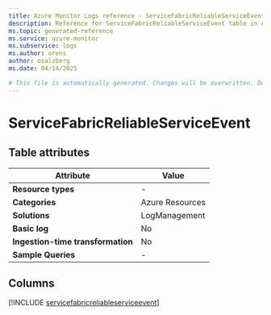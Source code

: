 ```yaml
---
title: Azure Monitor Logs reference - ServiceFabricReliableServiceEvent
description: Reference for ServiceFabricReliableServiceEvent table in Azure Monitor Logs.
ms.topic: generated-reference
ms.service: azure-monitor
ms.subservice: logs
ms.author: orens
author: osalzberg
ms.date: 04/14/2025

# This file is automatically generated. Changes will be overwritten. Do not change this file directly.
---
```


# ServiceFabricReliableServiceEvent




## Table attributes

|Attribute|Value|
|---|---|
|**Resource types**|-|
|**Categories**|Azure Resources|
|**Solutions**| LogManagement|
|**Basic log**|No|
|**Ingestion-time transformation**|No|
|**Sample Queries**|-|



## Columns
  
[!INCLUDE [servicefabricreliableserviceevent](~/reusable-content/ce-skilling/azure/includes/azure-monitor/reference/tables/servicefabricreliableserviceevent-include.md)]
